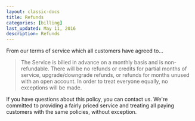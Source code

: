```yaml
---
layout: classic-docs
title: Refunds
categories: [billing]
last_updated: May 11, 2016
description: Refunds
---
```


From our terms of service which all customers have agreed to...

> The Service is billed in advance on a monthly basis and is
  non-refundable. There will be no refunds or credits for partial
  months of service, upgrade/downgrade refunds, or refunds
  for months unused with an open account. In order to treat
  everyone equally, no exceptions will be made.

If you have questions about this policy, you can contact us.  We're committed to
providing a fairly priced service and treating all paying customers with the
same policies, without exception.
